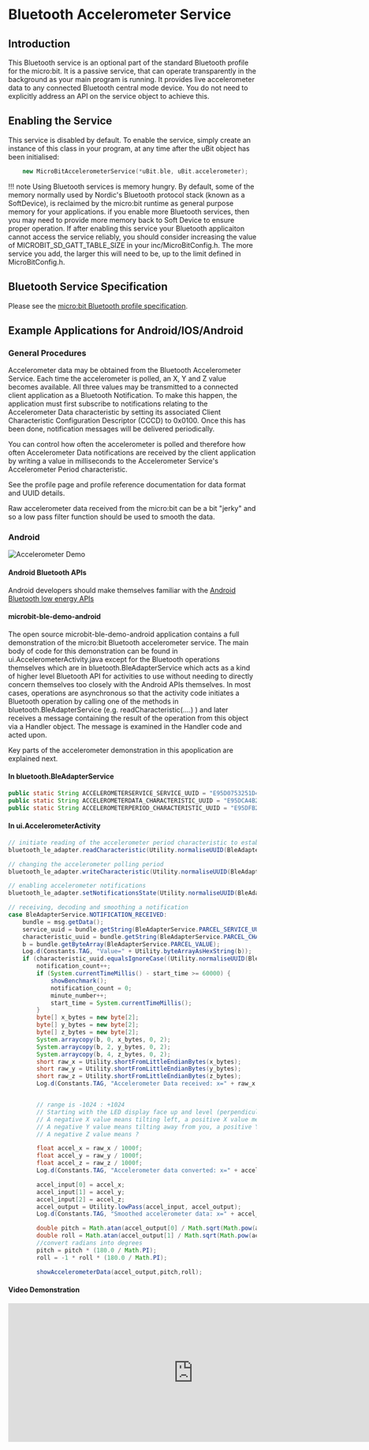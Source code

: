 # Bluetooth Accelerometer Service

## Introduction

This Bluetooth service is an optional part of the standard Bluetooth profile for the micro:bit. It is a passive service, that can operate transparently in the background as your main program is running. It provides live accelerometer data to any connected Bluetooth central mode device. You do not need to explicitly address an API on the service object to achieve this.

## Enabling the Service

This service is disabled by default. To enable the service, simply create an instance of this class in your program, at any time after the uBit object has been initialised:

```cpp
    new MicroBitAccelerometerService(*uBit.ble, uBit.accelerometer);
```

!!! note
    Using Bluetooth services is memory hungry. By default, some of the memory normally used by Nordic's Bluetooth protocol stack (known as a SoftDevice), is reclaimed by the micro:bit runtime as general purpose memory for your applications. if you enable more Bluetooth services, then you may need to provide more memory back to Soft Device to ensure proper operation. If after enabling this service your Bluetooth applicaiton cannot access the service reliably, you should consider increasing the value of MICROBIT_SD_GATT_TABLE_SIZE in your inc/MicroBitConfig.h. The more service you add, the larger this will need to be, up to the limit defined in MicroBitConfig.h.

## Bluetooth Service Specification

 Please see the [micro:bit Bluetooth profile specification](../resources/bluetooth/microbit-profile-V1.7-Level-2.pdf).

## Example Applications for Android/IOS/Android

### General Procedures

Accelerometer data may be obtained from the Bluetooth Accelerometer Service. Each time the accelerometer is polled, an X, Y and Z value becomes available. All three values may be transmitted to a connected client application as a Bluetooth Notification. To make this happen, the application must first subscribe to notifications relating to the Accelerometer Data characteristic by setting its associated Client Characteristic Configuration Descriptor (CCCD) to 0x0100. Once this has been done, notification messages will be delivered periodically.

You can control how often the accelerometer is polled and therefore how often Accelerometer Data notifications are received by the client application by writing a value in milliseconds to the Accelerometer Service's Accelerometer Period characteristic.

See the profile page and profile reference documentation for data format and UUID details.

Raw accelerometer data received from the micro:bit can be a bit "jerky" and so a low pass filter function should be used to smooth the data. 


### Android

<img src="../../resources/bluetooth/accelerometer_demo.jpg" alt="Accelerometer Demo">

#### Android Bluetooth APIs

Android developers should make themselves familiar with the [Android Bluetooth low energy APIs](http://developer.android.com/guide/topics/connectivity/bluetooth-le.html)

#### microbit-ble-demo-android

The open source microbit-ble-demo-android application contains a full demonstration of the micro:bit Bluetooth accelerometer service. The main body of code for this demonstration can be found in ui.AccelerometerActivity.java except for the Bluetooth operations themselves which are in bluetooth.BleAdapterService which acts as a kind of higher level Bluetooth API for activities to use without needing to directly concern themselves too closely with the Android APIs themselves. In most cases, operations are asynchronous so that the activity code initiates a Bluetooth operation by calling one of the methods in bluetooth.BleAdapterService (e.g. readCharacteristic(....) ) and later receives a message containing the result of the operation from this object via a Handler object. The message is examined in the Handler code and acted upon.

Key parts of the accelerometer demonstration in this apoplication are explained next.

#### In bluetooth.BleAdapterService

``` java
public static String ACCELEROMETERSERVICE_SERVICE_UUID = "E95D0753251D470AA062FA1922DFA9A8";
public static String ACCELEROMETERDATA_CHARACTERISTIC_UUID = "E95DCA4B251D470AA062FA1922DFA9A8";
public static String ACCELEROMETERPERIOD_CHARACTERISTIC_UUID = "E95DFB24251D470AA062FA1922DFA9A8";
```

#### In ui.AccelerometerActivity

``` java
// initiate reading of the accelerometer period characteristic to establish the current value
bluetooth_le_adapter.readCharacteristic(Utility.normaliseUUID(BleAdapterService.ACCELEROMETERSERVICE_SERVICE_UUID),Utility.normaliseUUID(BleAdapterService.ACCELEROMETERPERIOD_CHARACTERISTIC_UUID));
```

``` java
// changing the accelerometer polling period
bluetooth_le_adapter.writeCharacteristic(Utility.normaliseUUID(BleAdapterService.ACCELEROMETERSERVICE_SERVICE_UUID), Utility.normaliseUUID(BleAdapterService.ACCELEROMETERPERIOD_CHARACTERISTIC_UUID), Utility.leBytesFromShort(Settings.getInstance().getAccelerometer_period()));
```

``` java
// enabling accelerometer notifications
bluetooth_le_adapter.setNotificationsState(Utility.normaliseUUID(BleAdapterService.ACCELEROMETERSERVICE_SERVICE_UUID), Utility.normaliseUUID(BleAdapterService.ACCELEROMETERDATA_CHARACTERISTIC_UUID), true);
```
                       

``` java
// receiving, decoding and smoothing a notification
case BleAdapterService.NOTIFICATION_RECEIVED:
    bundle = msg.getData();
    service_uuid = bundle.getString(BleAdapterService.PARCEL_SERVICE_UUID);
    characteristic_uuid = bundle.getString(BleAdapterService.PARCEL_CHARACTERISTIC_UUID);
    b = bundle.getByteArray(BleAdapterService.PARCEL_VALUE);
    Log.d(Constants.TAG, "Value=" + Utility.byteArrayAsHexString(b));
    if (characteristic_uuid.equalsIgnoreCase((Utility.normaliseUUID(BleAdapterService.ACCELEROMETERDATA_CHARACTERISTIC_UUID)))) {
        notification_count++;
        if (System.currentTimeMillis() - start_time >= 60000) {
            showBenchmark();
            notification_count = 0;
            minute_number++;
            start_time = System.currentTimeMillis();
        }
        byte[] x_bytes = new byte[2];
        byte[] y_bytes = new byte[2];
        byte[] z_bytes = new byte[2];
        System.arraycopy(b, 0, x_bytes, 0, 2);
        System.arraycopy(b, 2, y_bytes, 0, 2);
        System.arraycopy(b, 4, z_bytes, 0, 2);
        short raw_x = Utility.shortFromLittleEndianBytes(x_bytes);
        short raw_y = Utility.shortFromLittleEndianBytes(y_bytes);
        short raw_z = Utility.shortFromLittleEndianBytes(z_bytes);
        Log.d(Constants.TAG, "Accelerometer Data received: x=" + raw_x + " y=" + raw_y + " z=" + raw_z);


        // range is -1024 : +1024
        // Starting with the LED display face up and level (perpendicular to gravity) and edge connector towards your body:
        // A negative X value means tilting left, a positive X value means tilting right
        // A negative Y value means tilting away from you, a positive Y value means tilting towards you
        // A negative Z value means ?

        float accel_x = raw_x / 1000f;
        float accel_y = raw_y / 1000f;
        float accel_z = raw_z / 1000f;
        Log.d(Constants.TAG, "Accelerometer data converted: x=" + accel_x + " y=" + accel_y + " z=" + accel_z);

        accel_input[0] = accel_x;
        accel_input[1] = accel_y;
        accel_input[2] = accel_z;
        accel_output = Utility.lowPass(accel_input, accel_output);
        Log.d(Constants.TAG, "Smoothed accelerometer data: x=" + accel_output[0] + " y=" + accel_output[1] + " z=" + accel_output[2]);

        double pitch = Math.atan(accel_output[0] / Math.sqrt(Math.pow(accel_output[1], 2) + Math.pow(accel_output[2], 2)));
        double roll = Math.atan(accel_output[1] / Math.sqrt(Math.pow(accel_output[0], 2) + Math.pow(accel_output[2], 2)));
        //convert radians into degrees
        pitch = pitch * (180.0 / Math.PI);
        roll = -1 * roll * (180.0 / Math.PI);

        showAccelerometerData(accel_output,pitch,roll);
```



#### Video Demonstration

<iframe src="https://player.vimeo.com/video/153078747" width="750" height="281" frameborder="0" webkitallowfullscreen mozallowfullscreen allowfullscreen></iframe>


